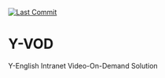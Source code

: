 [![Last Commit](https://img.shields.io/github/last-commit/Y-Lab/Y-VOD.svg)](https://github.com/Y-Lab/Y-VOD/commits/master)

# Y-VOD
Y-English Intranet Video-On-Demand Solution

